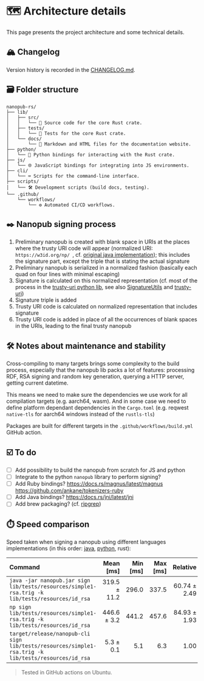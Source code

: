 # 🗺️ Architecture details

This page presents the project architecture and some technical details.

## 🏔️ Changelog

Version history is recorded in the [CHANGELOG.md](https://github.com/vemonet/nanopub-rs/blob/main/CHANGELOG.md).

## 🗃️ Folder structure

```
nanopub-rs/
├── lib/
│   ├── src/
│   │   └── 🦀 Source code for the core Rust crate.
│   ├── tests/
│   │   └── 🧪 Tests for the core Rust crate.
│   └── docs/
│       └── 📖 Markdown and HTML files for the documentation website.
├── python/
│   └── 🐍 Python bindings for interacting with the Rust crate.
├── js/
│   └── 🌐 JavaScript bindings for integrating into JS environments.
├── cli/
│   └── ⌨️ Scripts for the command-line interface.
├── scripts/
│   └── 🛠️ Development scripts (build docs, testing).
└── .github/
    └── workflows/
        └── ⚙️ Automated CI/CD workflows.
```

## ✒️ Nanopub signing process

1. Preliminary nanopub is created with blank space in URIs at the places where the trusty URI code will appear (normalized URI: `https://w3id.org/np/ `, cf. [original java implementation](https://github.com/Nanopublication/nanopub-java/blob/22bba0e79508309f1c6163970f49ab596beadeb0/src/main/java/org/nanopub/trusty/TempUriReplacer.java#L12)); this includes the signature part, except the triple that is stating the actual signature
2. Preliminary nanopub is serialized in a normalized fashion (basically each quad on four lines with minimal escaping)
3. Signature is calculated on this normalized representation (cf. most of the process in the [trusty-uri python lib](https://github.dev/trustyuri/trustyuri-python/blob/9f29732c4abae9d630d36e6da24720e02f543ebf/trustyuri/rdf/RdfHasher.py#L15), see also [SignatureUtils](https://github.com/Nanopublication/nanopub-java/blob/22bba0e79508309f1c6163970f49ab596beadeb0/src/main/java/org/nanopub/extra/security/SignatureUtils.java#L196) and [trusty-uri](https://github.com/trustyuri/trustyuri-java/blob/08b61fbb13d20a5cbefde617bd9a9e9b0b03d780/src/main/java/net/trustyuri/rdf/RdfHasher.java#L86))
4. Signature triple is added
5. Trusty URI code is calculated on normalized representation that includes signature
6. Trusty URI code is added in place of all the occurrences of blank spaces in the URIs, leading to the final trusty nanopub

## 🛠️ Notes about maintenance and stability

Cross-compiling to many targets brings some complexity to the build process, especially that the nanopub lib packs a lot of features: processing RDF, RSA signing and random key generation, querying a HTTP server, getting current datetime.

This means we need to make sure the dependencies we use work for all compilation targets (e.g. aarch64, wasm). And in some case we need to define platform dependant dependencies in the `Cargo.toml` (e.g. reqwest `native-tls` for aarch64 windows instead of the `rustls-tls`)

Packages are built for different targets in the `.github/workflows/build.yml` GitHub action.

## ☑️ To do

- [ ] Add possibility to build the nanopub from scratch for JS and python
- [ ] Integrate to the python `nanopub` library to perform signing?
- [ ] Add Ruby bindings? https://docs.rs/magnus/latest/magnus https://github.com/ankane/tokenizers-ruby
- [ ] Add Java bindings? https://docs.rs/jni/latest/jni
- [ ] Add brew packaging? (cf. [ripgrep](https://github.com/BurntSushi/ripgrep/blob/master/pkg/brew/ripgrep-bin.rb))

## ⏱️ Speed comparison

Speed taken when signing a nanopub using different languages implementations (in this order: [java](https://github.com/Nanopublication/nanopub-java), [python](https://github.com/fair-workflows/nanopub), rust):

| Command | Mean [ms] | Min [ms] | Max [ms] | Relative |
|:---|---:|---:|---:|---:|
| `java -jar nanopub.jar sign lib/tests/resources/simple1-rsa.trig -k lib/tests/resources/id_rsa` | 319.5 ± 11.2 | 296.0 | 337.5 | 60.74 ± 2.49 |
| `np sign lib/tests/resources/simple1-rsa.trig -k lib/tests/resources/id_rsa` | 446.6 ± 3.2 | 441.2 | 457.6 | 84.93 ± 1.93 |
| `target/release/nanopub-cli sign lib/tests/resources/simple1-rsa.trig -k lib/tests/resources/id_rsa` | 5.3 ± 0.1 | 5.1 | 6.3 | 1.00 |

> Tested in GitHub actions on Ubuntu.

